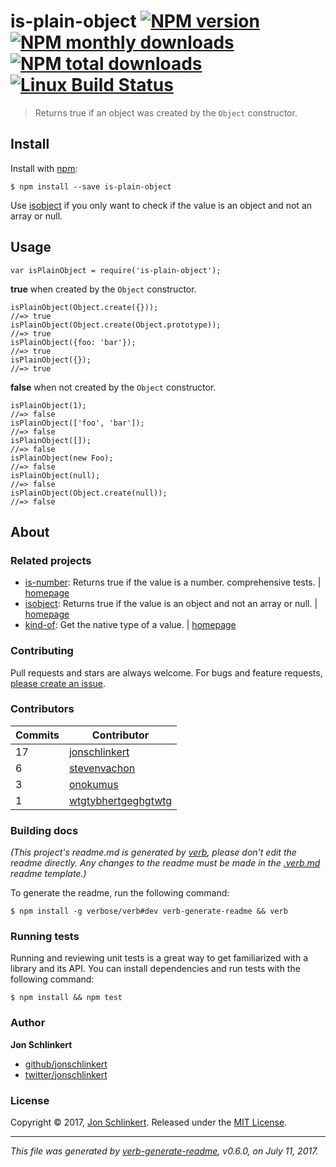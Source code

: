 <h1 id="is-plain-object-%21npm-version-%21npm-monthly-downloads-%21npm-total-downloads-%21linux-build-status">is-plain-object <a href="https://www.npmjs.com/package/is-plain-object"><img src="https://img.shields.io/npm/v/is-plain-object.svg?style=flat" alt="NPM version" /></a> <a href="https://npmjs.org/package/is-plain-object"><img src="https://img.shields.io/npm/dm/is-plain-object.svg?style=flat" alt="NPM monthly downloads" /></a> <a href="https://npmjs.org/package/is-plain-object"><img src="https://img.shields.io/npm/dt/is-plain-object.svg?style=flat" alt="NPM total downloads" /></a> <a href="https://travis-ci.org/jonschlinkert/is-plain-object"><img src="https://img.shields.io/travis/jonschlinkert/is-plain-object.svg?style=flat&amp;label=Travis" alt="Linux Build Status" /></a></h1>

<blockquote>
  <p>Returns true if an object was created by the <code>Object</code> constructor.</p>
</blockquote>

<h2 id="install">Install</h2>

<p>Install with <a href="https://www.npmjs.com/">npm</a>:</p>

<pre><code class="sh">$ npm install --save is-plain-object
</code></pre>

<p>Use <a href="https://github.com/jonschlinkert/isobject">isobject</a> if you only want to check if the value is an object and not an array or null.</p>

<h2 id="usage">Usage</h2>

<pre><code class="js">var isPlainObject = require('is-plain-object');
</code></pre>

<p><strong>true</strong> when created by the <code>Object</code> constructor.</p>

<pre><code class="js">isPlainObject(Object.create({}));
//=&gt; true
isPlainObject(Object.create(Object.prototype));
//=&gt; true
isPlainObject({foo: 'bar'});
//=&gt; true
isPlainObject({});
//=&gt; true
</code></pre>

<p><strong>false</strong> when not created by the <code>Object</code> constructor.</p>

<pre><code class="js">isPlainObject(1);
//=&gt; false
isPlainObject(['foo', 'bar']);
//=&gt; false
isPlainObject([]);
//=&gt; false
isPlainObject(new Foo);
//=&gt; false
isPlainObject(null);
//=&gt; false
isPlainObject(Object.create(null));
//=&gt; false
</code></pre>

<h2 id="about">About</h2>

<h3 id="related-projects">Related projects</h3>

<ul>
<li><a href="https://www.npmjs.com/package/is-number">is-number</a>: Returns true if the value is a number. comprehensive tests. | <a href="https://github.com/jonschlinkert/is-number" title="Returns true if the value is a number. comprehensive tests.">homepage</a></li>
<li><a href="https://www.npmjs.com/package/isobject">isobject</a>: Returns true if the value is an object and not an array or null. | <a href="https://github.com/jonschlinkert/isobject" title="Returns true if the value is an object and not an array or null.">homepage</a></li>
<li><a href="https://www.npmjs.com/package/kind-of">kind-of</a>: Get the native type of a value. | <a href="https://github.com/jonschlinkert/kind-of" title="Get the native type of a value.">homepage</a></li>
</ul>

<h3 id="contributing">Contributing</h3>

<p>Pull requests and stars are always welcome. For bugs and feature requests, <a href="../../issues/new">please create an issue</a>.</p>

<h3 id="contributors">Contributors</h3>

<table>
<thead>
<tr>
  <th><strong>Commits</strong></th>
  <th><strong>Contributor</strong></th>
</tr>
</thead>
<tbody>
<tr>
  <td>17</td>
  <td><a href="https://github.com/jonschlinkert">jonschlinkert</a></td>
</tr>
<tr>
  <td>6</td>
  <td><a href="https://github.com/stevenvachon">stevenvachon</a></td>
</tr>
<tr>
  <td>3</td>
  <td><a href="https://github.com/onokumus">onokumus</a></td>
</tr>
<tr>
  <td>1</td>
  <td><a href="https://github.com/wtgtybhertgeghgtwtg">wtgtybhertgeghgtwtg</a></td>
</tr>
</tbody>
</table>

<h3 id="building-docs">Building docs</h3>

<p><em>(This project's readme.md is generated by <a href="https://github.com/verbose/verb-generate-readme">verb</a>, please don't edit the readme directly. Any changes to the readme must be made in the <a href=".verb.md">.verb.md</a> readme template.)</em></p>

<p>To generate the readme, run the following command:</p>

<pre><code class="sh">$ npm install -g verbose/verb#dev verb-generate-readme &amp;&amp; verb
</code></pre>

<h3 id="running-tests">Running tests</h3>

<p>Running and reviewing unit tests is a great way to get familiarized with a library and its API. You can install dependencies and run tests with the following command:</p>

<pre><code class="sh">$ npm install &amp;&amp; npm test
</code></pre>

<h3 id="author">Author</h3>

<p><strong>Jon Schlinkert</strong></p>

<ul>
<li><a href="https://github.com/jonschlinkert">github/jonschlinkert</a></li>
<li><a href="https://twitter.com/jonschlinkert">twitter/jonschlinkert</a></li>
</ul>

<h3 id="license">License</h3>

<p>Copyright © 2017, <a href="https://github.com/jonschlinkert">Jon Schlinkert</a>.
Released under the <a href="LICENSE">MIT License</a>.</p>

<hr />

<p><em>This file was generated by <a href="https://github.com/verbose/verb-generate-readme">verb-generate-readme</a>, v0.6.0, on July 11, 2017.</em></p>
